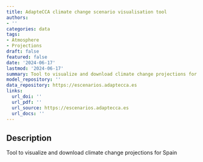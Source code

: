 ```yaml
---
title: AdapteCCA climate change scenario visualisation tool
authors:
- ''
categories: data
tags:
- Atmosphere
- Projections
draft: false
featured: false
date: '2024-06-17'
lastmod: '2024-06-17'
summary: Tool to visualize and download climate change projections for Spain
model_repository: ''
data_repository: https://escenarios.adaptecca.es
links:
  url_doi: ''
  url_pdf: ''
  url_source: https://escenarios.adaptecca.es
  url_docs: ''
---
```


## Description

Tool to visualize and download climate change projections for Spain

